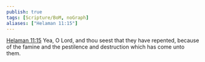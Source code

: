 ```yaml
---
publish: true
tags: [Scripture/BoM, noGraph]
aliases: ["Helaman 11:15"]
---
```

[Helaman 11:15](https://churchofjesuschrist.org/study/scriptures/bofm/hel/11?lang=eng&id=p15#p15) Yea, O Lord, and thou seest that they have repented, because of the famine and the pestilence and destruction which has come unto them.

